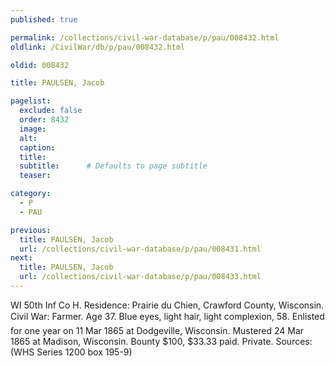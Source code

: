 ```yaml
---
published: true

permalink: /collections/civil-war-database/p/pau/008432.html
oldlink: /CivilWar/db/p/pau/008432.html

oldid: 008432

title: PAULSEN, Jacob

pagelist:
  exclude: false
  order: 8432
  image: 
  alt:
  caption:
  title:
  subtitle:      # Defaults to page subtitle
  teaser:

category: 
  - P 
  - PAU

previous:
  title: PAULSEN, Jacob
  url: /collections/civil-war-database/p/pau/008431.html  
next:
  title: PAULSEN, Jacob
  url: /collections/civil-war-database/p/pau/008433.html   
---
```

WI 50th Inf Co H. Residence: Prairie du Chien, Crawford County, Wisconsin. Civil War: Farmer. Age 37. Blue eyes, light hair, light complexion, 5&#146;8&#148;. Enlisted for one year on 11 Mar 1865 at Dodgeville, Wisconsin. Mustered 24 Mar 1865 at Madison, Wisconsin. Bounty $100, $33.33 paid. Private. Sources: (WHS Series 1200 box 195-9)